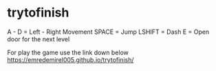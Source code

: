 # trytofinish

A - D = Left - Right Movement
SPACE = Jump
LSHIFT = Dash
E = Open door for the next level

For play the game use the link down below
https://emredemirel005.github.io/trytofinish/
